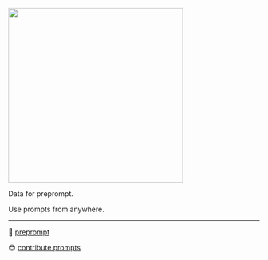 <img 
    src="https://img.shields.io/badge/%E2%AC%9C%20%2F%20preprompt%20%E2%94%82%20data-%23202020?style=for-the-badge"
    width="350"
/>

Data for preprompt.

Use prompts from anywhere.

***

🍱 [preprompt](https://github.com/ramptix/preprompt)

😍 [contribute prompts](https://github.com/ramptix/preprompted-data/fork)
